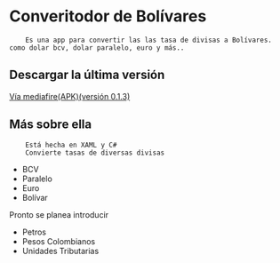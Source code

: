 # Converitodor de Bolívares
        Es una app para convertir las las tasa de divisas a Bolívares. como dolar bcv, dolar paralelo, euro y más..

## Descargar la última versión

[Vía mediafire(APK)(versión 0.1.3)](https://www.mediafire.com/file/gmoz98pli9igo85/com.VivenesMc.Convertidor_de_Bol_vares.apk/file)

## Más sobre ella

        Está hecha en XAML y C#
        Convierte tasas de diversas divisas

* BCV
* Paralelo
* Euro
* Bolívar

Pronto se planea introducir

* Petros
* Pesos Colombianos
* Unidades Tributarias
